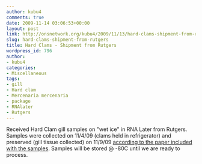```yaml
---
author: kubu4
comments: true
date: 2009-11-14 03:06:53+00:00
layout: post
link: http://onsnetwork.org/kubu4/2009/11/13/hard-clams-shipment-from-rutgers/
slug: hard-clams-shipment-from-rutgers
title: Hard Clams - Shipment from Rutgers
wordpress_id: 796
author:
- kubu4
categories:
- Miscellaneous
tags:
- gill
- Hard clam
- Mercenaria mercenaria
- package
- RNAlater
- Rutgers
---
```


Received Hard Clam gill samples on "wet ice" in RNA Later from Rutgers. Samples were collected on 11/4/09 (clams held in refrigerator) and preserved (gill tissue collected) on 11/9/09 [according to the paper included with the samples](http://eagle.fish.washington.edu/Arabidopsis/20091113-01.jpg). Samples will be stored @ -80C until we are ready to process.
